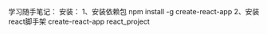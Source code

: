 学习随手笔记：
安装：
1、安装依赖包
    npm install -g create-react-app
2、安装react脚手架 
    create-react-app react_project